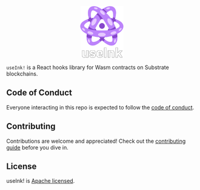 <div align="center">
  <img src="./useInk.svg" alt="ink!" height="136" />
</div>

`useInk!` is a React hooks library for Wasm contracts on Substrate blockchains.

## Code of Conduct

Everyone interacting in this repo is expected to follow the
[code of conduct](CODE_OF_CONDUCT.md).

## Contributing

Contributions are welcome and appreciated! Check out the
[contributing guide](CONTRIBUTING.md) before you dive in.

## License

useInk! is [Apache licensed](LICENSE).

